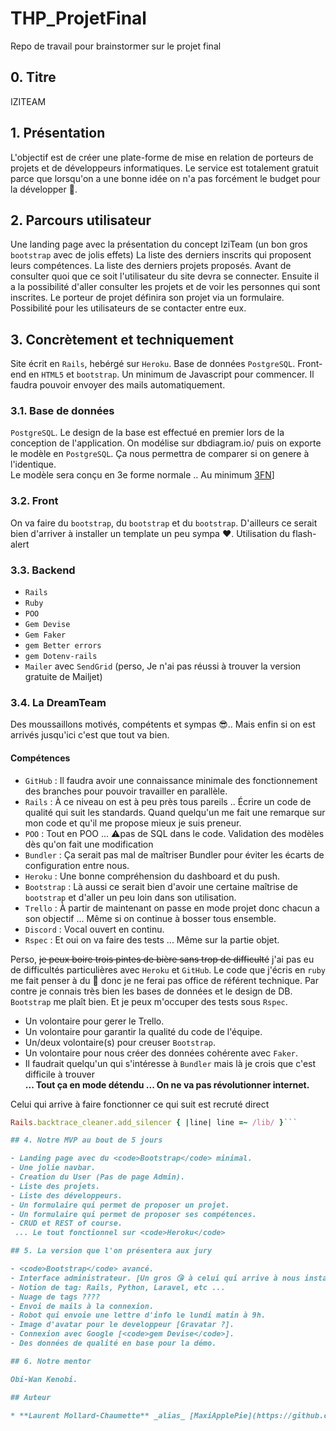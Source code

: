 # THP_ProjetFinal
Repo de travail pour brainstormer sur le projet final

## 0. Titre

IZITEAM

## 1. Présentation

L'objectif est de créer une plate-forme de mise en relation de porteurs de projets et de développeurs informatiques. 
Le service est totalement gratuit parce que lorsqu'on a une bonne idée on n'a pas forcément le budget pour la développer 💪.

## 2. Parcours utilisateur

Une landing page avec la présentation du concept IziTeam (un bon gros <code>bootstrap</code> avec de jolis effets) 
La liste des derniers inscrits qui proposent leurs compétences. 
La liste des derniers projets proposés. 
Avant de consulter quoi que ce soit l'utilisateur du site devra se connecter. 
Ensuite il a la possibilité d'aller consulter les projets et de voir les personnes qui sont inscrites. 
Le porteur de projet définira son projet via un formulaire. 
Possibilité pour les utilisateurs de se contacter entre eux.

## 3. Concrètement et techniquement

Site écrit en <code>Rails</code>, hebérgé sur <code>Heroku</code>. 
Base de données <code>PostgreSQL</code>. 
Front-end en <code>HTML5</code> et <code>bootstrap</code>. 
Un minimum de Javascript pour commencer. 
Il faudra pouvoir envoyer des mails automatiquement.

### 3.1. Base de données

<code>PostgreSQL</code>.
Le design de la base est effectué en premier lors de la conception de l'application.
On modélise sur dbdiagram.io/ puis on exporte le modèle en <code>PostgreSQL</code>.
Ça nous permettra de comparer si on genere à l'identique.  
Le modèle sera conçu en 3e forme normale .. Au minimum [3FN](https://fr.wikipedia.org/wiki/Forme_normale_(bases_de_donn%C3%A9es_relationnelles))]

### 3.2. Front

On va faire du <code>bootstrap</code>, du <code>bootstrap</code> et du <code>bootstrap</code>. 
D'ailleurs ce serait bien d'arriver à installer un template un peu sympa ❤️.
Utilisation du flash-alert

### 3.3. Backend

- <code>Rails</code>
- <code>Ruby</code>
- <code>POO</code>
- <code>Gem Devise</code>
- <code>Gem Faker</code>
- <code>gem Better errors</code>
- <code>gem Dotenv-rails</code>
- <code>Mailer</code> avec <code>SendGrid</code> (perso, Je n'ai pas réussi à trouver la version gratuite de Mailjet)

### 3.4. La DreamTeam

Des moussaillons motivés, compétents et sympas 😎.. Mais enfin si on est arrivés jusqu'ici c'est que tout va bien.

#### Compétences

- <code>GitHub</code> : Il faudra avoir une connaissance minimale des fonctionnement des branches pour pouvoir travailler en parallèle.
- <code>Rails</code> : À ce niveau on est à peu près tous pareils .. Écrire un code de qualité qui suit les standards. Quand quelqu'un me fait une remarque sur mon code et qu'il me propose mieux je suis preneur.
- <code>POO</code> : Tout en POO ... ⚠️pas de SQL dans le code. Validation des modèles dès qu'on fait une modification
- <code>Bundler</code> : Ça serait pas mal de maîtriser Bundler pour éviter les écarts de configuration entre nous.
- <code>Heroku</code> : Une bonne compréhension du dashboard et du push.
- <code>Bootstrap</code> : Là aussi ce serait bien d'avoir une certaine maîtrise de <code>bootstrap</code> et d'aller un peu loin dans son utilisation.
- <code>Trello</code> : À partir de maintenant on passe en mode projet donc chacun a son objectif ... Même si on continue à bosser tous ensemble.
- <code>Discord</code> : Vocal ouvert en continu.
- <code>Rspec</code> : Et oui on va faire des tests ... Même sur la partie objet.

Perso, ~~je peux boire trois pintes de bière sans trop de difficulté~~ j'ai pas eu de difficultés particulières avec <code>Heroku</code> et <code>GitHub</code>. Le code que j'écris en <code>ruby</code> me fait penser à du 💩 donc je ne ferai pas office de référent technique. Par contre je connais très bien les bases de données et le design de DB. <code>Bootstrap</code> me plaît bien. Et je peux m'occuper des tests sous <code>Rspec</code>. 

- Un volontaire pour gerer le Trello.
- Un volontaire pour garantir la qualité du code de l'équipe.
- Un/deux volontaire(s) pour creuser <code>Bootstrap</code>.
- Un volontaire pour nous créer des données cohérente avec <code>Faker</code>.
- Il faudrait quelqu'un qui s'intéresse à <code>Bundler</code> mais là je crois que c'est difficile à trouver  
 **... Tout ça en mode détendu ... On ne va pas révolutionner internet.**

Celui qui arrive à faire fonctionner ce qui suit est recruté direct
```config/initializers/backtrace_silencers.rb
Rails.backtrace_cleaner.add_silencer { |line| line =~ /lib/ }```

## 4. Notre MVP au bout de 5 jours

- Landing page avec du <code>Bootstrap</code> minimal.
- Une jolie navbar.
- Creation du User (Pas de page Admin).
- Liste des projets.
- Liste des développeurs.
- Un formulaire qui permet de proposer un projet.
- Un formulaire qui permet de proposer ses compétences.
- CRUD et REST of course.
 ... Le tout fonctionnel sur <code>Heroku</code>

## 5. La version que l'on présentera aux jury

- <code>Bootstrap</code> avancé.
- Interface administrateur. [Un gros 😘 à celui qui arrive à nous installer ce joli [Dashboard](https://getbootstrap.com/docs/5.0/examples/dashboard/)]
- Notion de tag: Rails, Python, Laravel, etc ...
- Nuage de tags ????
- Envoi de mails à la connexion.
- Robot qui envoie une lettre d'info le lundi matin à 9h.
- Image d'avatar pour le developpeur [Gravatar ?].
- Connexion avec Google [<code>gem Devise</code>].
- Des données de qualité en base pour la démo.

## 6. Notre mentor

Obi-Wan Kenobi.

## Auteur

* **Laurent Mollard-Chaumette** _alias_ [MaxiApplePie](https://github.com/MaxiApplePie)
